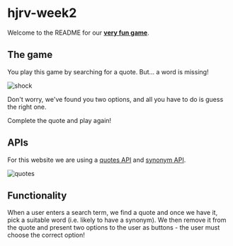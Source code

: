# hjrv-week2

Welcome to the README for our [**very fun game**]().

## The game

You play this game by searching for a quote. But... a word is missing!

![shock](https://media.giphy.com/media/3oEjHKvjqt5pssL99C/giphy.gif)

Don't worry, we've found you two options, and all you have to do is guess the right one.

Complete the quote and play again!

## APIs

For this website we are using a [quotes API](https://quotes.rest/) and [synonym API](https://www.wordsapi.com/docs/).

![quotes](https://media.giphy.com/media/ToMjGpuCdMbNmol1HBm/giphy.gif)

## Functionality

When a user enters a search term, we find a quote and once we have it, pick a suitable word (i.e. likely to have a synonym). We then remove it from the quote and present two options to the user as buttons - the user must choose the correct option!
